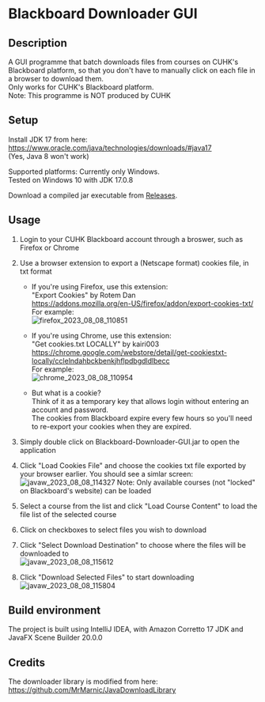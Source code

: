 # Blackboard Downloader GUI  
## Description  
A GUI programme that batch downloads files from courses on CUHK's Blackboard platform, so that you don't have to manually click on each file in a browser to download them.  
Only works for CUHK's Blackboard platform.  
Note: This programme is NOT produced by CUHK  

## Setup
Install JDK 17 from here:  
https://www.oracle.com/java/technologies/downloads/#java17  
(Yes, Java 8 won't work)

Supported platforms: Currently only Windows.  
Tested on Windows 10 with JDK 17.0.8

Download a compiled jar executable from [Releases](https://github.com/steveglowplunk/Blackboard-Downloader-GUI/releases/tag/Release).  

## Usage  

1. Login to your CUHK Blackboard account through a broswer, such as Firefox or Chrome  

1. Use a browser extension to export a (Netscape format) cookies file, in txt format  
	- If you're using Firefox, use this extension:  
	"Export Cookies" by Rotem Dan  
	https://addons.mozilla.org/en-US/firefox/addon/export-cookies-txt/  
	For example:  
	![firefox_2023_08_08_110851](https://github.com/steveglowplunk/Blackboard-Downloader-GUI/assets/28670916/827e229d-1fb1-4c6b-8f33-3f33b5c21cf8)

	- If you're using Chrome, use this extension:  
	"Get cookies.txt LOCALLY" by kairi003  
	https://chrome.google.com/webstore/detail/get-cookiestxt-locally/cclelndahbckbenkjhflpdbgdldlbecc  
	For example:  
	![chrome_2023_08_08_110954](https://github.com/steveglowplunk/Blackboard-Downloader-GUI/assets/28670916/50ee50cd-c5ee-4183-b4f6-b35cb1cb10d8)

	- But what is a cookie?  
	Think of it as a temporary key that allows login without entering an account and password.  
	The cookies from Blackboard expire every few hours so you'll need to re-export your cookies when they are expired.  
	
1. Simply double click on Blackboard-Downloader-GUI.jar to open the application  

1. 	Click "Load Cookies File" and choose the cookies txt file exported by your browser earlier. You should see a simlar screen:  
![javaw_2023_08_08_114327](https://github.com/steveglowplunk/Blackboard-Downloader-GUI/assets/28670916/3b499cd6-79f5-40cd-b79c-d7f4fbc1831c)
Note: Only available courses (not "locked" on Blackboard's website) can be loaded  

1. Select a course from the list and click "Load Course Content" to load the file list of the selected course  

1. Click on checkboxes to select files you wish to download  

1. Click "Select Download Destination" to choose where the files will be downloaded to  
![javaw_2023_08_08_115612](https://github.com/steveglowplunk/Blackboard-Downloader-GUI/assets/28670916/1b4f5d9d-38c7-48d3-b7dc-59c30672ee68)

1. Click "Download Selected Files" to start downloading  
![javaw_2023_08_08_115804](https://github.com/steveglowplunk/Blackboard-Downloader-GUI/assets/28670916/65ac1680-6b76-4d67-8518-5400c86aed55)

## Build environment  
The project is built using IntelliJ IDEA, with Amazon Corretto 17 JDK and JavaFX Scene Builder 20.0.0  

## Credits  
The downloader library is modified from here:  
https://github.com/MrMarnic/JavaDownloadLibrary
